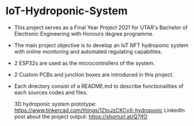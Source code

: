 # IoT-Hydroponic-System

- This project serves as a Final Year Project 2021 for UTAR's Bachelor of Electronic Engineering with Honours degree programme.
- The main project objective is to develop an IoT NFT hydroponic system with online monitoring and automated regulating capabilites.
- 2 ESP32s are used as the microcontrollers of the system.
- 2 Custom PCBs and junction boxes are introduced in this project. 
- Each directory consist of a README.md to describe functionalities of each sources codes and files.

  3D hydroponic system prototype: https://www.tinkercad.com/things/1ZtoJzCKCyX-hydroponic
  LinkedIn post about the project output: https://shorturl.at/Q7jfO


